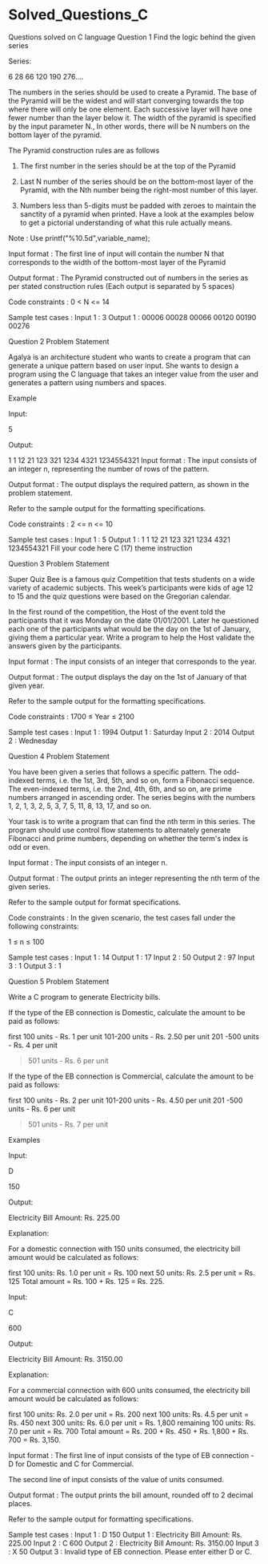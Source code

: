 # Solved_Questions_C
Questions solved on C language
Question 1
Find the logic behind the given series



Series:

6 28 66 120 190 276....



The numbers in the series should be used to create a Pyramid. The base of the Pyramid will be the widest and will start converging towards the top where there will only be one element. Each successive layer will have one fewer number than the layer below it. The width of the pyramid is specified by the input parameter N., In other words, there will be N numbers on the bottom layer of the pyramid.



The Pyramid construction rules are as follows

1.  The first number in the series should be at the top of the Pyramid

2.  Last N number of the series should be on the bottom-most layer of the Pyramid, with the Nth number being the right-most number of this layer.

3.  Numbers less than 5-digits must be padded with zeroes to maintain the sanctity of a pyramid when printed. Have a look at the examples below to get a pictorial understanding of what this rule actually means.



Note : Use printf("%10.5d",variable_name);

Input format :
The first line of input will contain the number N that corresponds to the width of the bottom-most layer of the Pyramid 

Output format :
The Pyramid constructed out of numbers in the series as per stated construction rules (Each output is separated by 5 spaces)

Code constraints :
0 < N <= 14

Sample test cases :
Input 1 :
3
Output 1 :
     00006
     00028     00066
     00120     00190     00276
     
Question 2
Problem Statement



Agalya is an architecture student who wants to create a program that can generate a unique pattern based on user input. She wants to design a program using the C language that takes an integer value from the user and generates a pattern using numbers and spaces.



Example



Input:

5



Output:

1        1
12      21
123    321
1234  4321
1234554321
Input format :
The input consists of an integer n, representing the number of rows of the pattern.

Output format :
The output displays the required pattern, as shown in the problem statement.



Refer to the sample output for the formatting specifications.

Code constraints :
2 <= n <= 10

Sample test cases :
Input 1 :
5
Output 1 :
1        1
12      21
123    321
1234  4321
1234554321
Fill your code here
C (17)
theme
instruction

Question 3
Problem Statement

 

Super Quiz Bee is a famous quiz Competition that tests students on a wide variety of academic subjects. This week’s participants were kids of age 12 to 15 and the quiz questions were based on the Gregorian calendar.

 

In the first round of the competition, the Host of the event told the participants that it was Monday on the date 01/01/2001. Later he questioned each one of the participants what would be the day on the 1st of January, giving them a particular year. Write a program to help the Host validate the answers given by the participants.

Input format :
The input consists of an integer that corresponds to the year.

Output format :
The output displays the day on the 1st of January of that given year.



Refer to the sample output for the formatting specifications.

Code constraints :
1700 ≤ Year ≤ 2100

Sample test cases :
Input 1 :
1994
Output 1 :
Saturday
Input 2 :
2014
Output 2 :
Wednesday

Question 4
Problem Statement



You have been given a series that follows a specific pattern. The odd-indexed terms, i.e. the 1st, 3rd, 5th, and so on, form a Fibonacci sequence. The even-indexed terms, i.e. the 2nd, 4th, 6th, and so on, are prime numbers arranged in ascending order. The series begins with the numbers 1, 2, 1, 3, 2, 5, 3, 7, 5, 11, 8, 13, 17, and so on.



Your task is to write a program that can find the nth term in this series. The program should use control flow statements to alternately generate Fibonacci and prime numbers, depending on whether the term's index is odd or even.

Input format :
The input consists of an integer n.

Output format :
The output prints an integer representing the nth term of the given series.



Refer to the sample output for format specifications.

Code constraints :
In the given scenario, the test cases fall under the following constraints:

1 ≤ n ≤ 100

Sample test cases :
Input 1 :
14
Output 1 :
17
Input 2 :
50
Output 2 :
97
Input 3 :
1
Output 3 :
1

Question 5
Problem Statement



Write a C program to generate Electricity bills.



If the type of the EB connection is Domestic, calculate the amount to be paid as follows:

first 100 units - Rs. 1 per unit
101-200 units - Rs. 2.50 per unit
201 -500 units - Rs. 4 per unit
> 501 units - Rs. 6 per unit


If the type of the EB connection is Commercial, calculate the amount to be paid as follows:

first 100 units - Rs. 2 per unit
101-200 units - Rs. 4.50 per unit
201 -500 units - Rs. 6 per unit
> 501 units - Rs. 7 per unit


Examples



Input:

D

150

Output:

Electricity Bill Amount: Rs. 225.00

Explanation:

For a domestic connection with 150 units consumed, the electricity bill amount would be calculated as follows:

first 100 units: Rs. 1.0 per unit = Rs. 100
next 50 units: Rs. 2.5 per unit = Rs. 125
Total amount = Rs. 100 + Rs. 125 = Rs. 225.



Input:

C

600

Output:

Electricity Bill Amount: Rs. 3150.00

Explanation:

For a commercial connection with 600 units consumed, the electricity bill amount would be calculated as follows:

first 100 units: Rs. 2.0 per unit = Rs. 200
next 100 units: Rs. 4.5 per unit = Rs. 450
next 300 units: Rs. 6.0 per unit = Rs. 1,800
remaining 100 units: Rs. 7.0 per unit = Rs. 700
Total amount = Rs. 200 + Rs. 450 + Rs. 1,800 + Rs. 700 = Rs. 3,150.

Input format :
The first line of input consists of the type of EB connection - D for Domestic and C for Commercial.

The second line of input consists of the value of units consumed.

Output format :
The output prints the bill amount, rounded off to 2 decimal places.



Refer to the sample output for formatting specifications.

Sample test cases :
Input 1 :
D
150
Output 1 :
Electricity Bill Amount: Rs. 225.00
Input 2 :
C
600
Output 2 :
Electricity Bill Amount: Rs. 3150.00
Input 3 :
X
50
Output 3 :
Invalid type of EB connection. Please enter either D or C.

    
